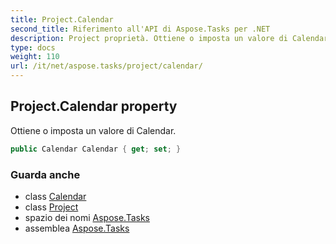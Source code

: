 ```yaml
---
title: Project.Calendar
second_title: Riferimento all'API di Aspose.Tasks per .NET
description: Project proprietà. Ottiene o imposta un valore di Calendar.
type: docs
weight: 110
url: /it/net/aspose.tasks/project/calendar/
---
```

## Project.Calendar property

Ottiene o imposta un valore di Calendar.

```csharp
public Calendar Calendar { get; set; }
```

### Guarda anche

* class [Calendar](../../calendar/)
* class [Project](../)
* spazio dei nomi [Aspose.Tasks](../../project/)
* assemblea [Aspose.Tasks](../../../)


